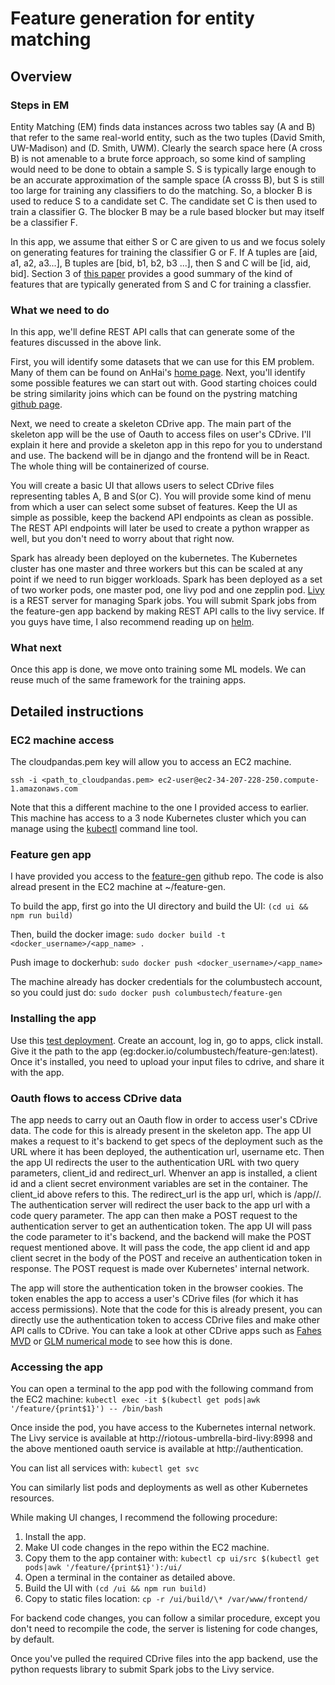 # Feature generation for entity matching

## Overview

### Steps in EM

Entity Matching (EM) finds data instances across two tables say (A and B) that refer to the same real-world entity, 
such as the two tuples (David Smith, UW-Madison) and (D. Smith, UWM). Clearly the search space here (A cross B) is not
amenable to a brute force approach, so some kind of sampling would need to be done to obtain a sample S. S is typically
large enough to be an accurate approximation of the sample space (A crosss B), but S is still too large for training 
any classifiers to do the matching. So, a blocker B is used to reduce S to a candidate set C. The candidate set C is
then used to train a classifier G. The blocker B may be a rule based blocker but may itself be a classifier F.

In this app, we assume that either S or C are given to us and we focus solely on generating features for training the
classifier G or F. If A tuples are [aid, a1, a2, a3...], B tuples are [bid, b1, b2, b3 ...], then S and C will be 
[id, aid, bid]. Section 3 of [this paper](http://pages.cs.wisc.edu/~anhai/papers1/deepmatcher-sigmod18.pdf) provides a
good summary of the kind of features that are typically generated from S and C for training a classfier.

### What we need to do
In this app, we'll define REST API calls that can generate some of the features discussed in the above link.

First, you will identify some datasets that we can use for this EM problem. Many of them can be found on AnHai's [home
page](https://sites.google.com/site/anhaidgroup/useful-stuff/data). Next, you'll identify some possible features we
can start out with. Good starting choices could be string similarity joins which can be found on the pystring matching 
[github page](https://github.com/anhaidgroup/py_stringmatching/tree/master/py_stringmatching/similarity_measure). 

Next, we need to create a skeleton CDrive app. The main part of the skeleton app will be the use of Oauth to access 
files on user's CDrive. I'll explain it here and provide a skeleton app in this repo for you to understand and use.
The backend will be in django and the frontend will be in React. The whole thing will be containerized of course. 

You will create a basic UI that allows users to select CDrive files representing tables A, B and S(or C). You will
provide some kind of menu from which a user can select some subset of features. Keep the UI as simple as possible, keep
the backend API endpoints as clean as possible. The REST API endpoints will later be used to create a python wrapper as
well, but you don't need to worry about that right now. 

Spark has already been deployed on the kubernetes. The Kubernetes cluster has one master and three workers but this can
be scaled at any point if we need to run bigger workloads. Spark has been deployed as a set of two worker pods, one 
master pod, one livy pod and one zepplin pod. [Livy](https://livy.incubator.apache.org/examples/) is a REST server for
managing Spark jobs. You will submit Spark jobs from the feature-gen app backend by making REST API calls to the livy
service. If you guys have time, I also recommend reading up on [helm](https://helm.sh/).

### What next
Once this app is done, we move onto training some ML models. We can reuse much of the same framework for the training
apps.

## Detailed instructions

### EC2 machine access

The cloudpandas.pem key will allow you to access an EC2 machine.

`ssh -i <path_to_cloudpandas.pem> ec2-user@ec2-34-207-228-250.compute-1.amazonaws.com`

Note that this a different machine to the one I provided access to earlier. This machine has access to a 3 node 
Kubernetes cluster which you can manage using the [kubectl](https://kubernetes.io/docs/reference/kubectl/overview/) 
command line tool. 

### Feature gen app

I have provided you access to the [feature-gen](https://www.github.com/columbustech/feature-gen) github repo. The code
is also alread present in the EC2 machine at ~/feature-gen. 

To build the app, first go into the UI directory and build the UI:
`(cd ui && npm run build)`

Then, build the docker image:
`sudo docker build -t <docker_username>/<app_name> .`

Push image to dockerhub:
`sudo docker push <docker_username>/<app_name>`

The machine already has docker credentials for the columbustech account, so you could just do:
`sudo docker push columbustech/feature-gen`

### Installing the app

Use this [test deployment](https://cdrive.columbusecosystem.com). Create an account, log in, go to apps, click install.
Give it the path to the app (eg:docker.io/columbustech/feature-gen:latest). Once it's installed, you need to upload
your input files to cdrive, and share it with the app. 

### Oauth flows to access CDrive data

The app needs to carry out an Oauth flow in order to access user's CDrive data. The code for this is already present
in the skeleton app. The app UI makes a request to it's backend to get specs of the deployment such as the URL where
it has been deployed, the authentication url, username etc. Then the app UI redirects the user to the authentication
URL with two query parameters, client\_id and redirect\_url. Whenver an app is installed, a client id and a client 
secret environment variables are set in the container. The client\_id above refers to this. The redirect\_url is the
app url, which is <CDRIVEURL>/app/<USERNAME>/<APPNAME>. The authentication server will redirect the user back to
the app url with a code query parameter. The app can then make a POST request to the authentication server to get an
authentication token. The app UI will pass the code parameter to it's backend, and the backend will make the POST 
request mentioned above. It will pass the code, the app client id and app client secret in the body of the POST and
receive an authentication token in response. The POST request is made over Kubernetes' internal network. 

The app will store the authentication token in the browser cookies. The token enables the app to access a user's CDrive
files (for which it has access permissions). Note that the code for this is already present, you can directly use the
authentication token to access CDrive files and make other API calls to CDrive. You can take a look at other CDrive
apps such as [Fahes MVD](https://www.github.com/columbustech/fahes-mvd) or 
[GLM numerical mode](https://www.github.com/columbustech/glm-numerical-model) to see how this is done.

### Accessing the app

You can open a terminal to the app pod with the following command from the EC2 machine:
`kubectl exec -it $(kubectl get pods|awk '/feature/{print$1}') -- /bin/bash`

Once inside the pod, you have access to the Kubernetes internal network. The Livy service is available at
http://riotous-umbrella-bird-livy:8998 and the above mentioned oauth service is available at http://authentication.

You can list all services with:
`kubectl get svc`

You can similarly list pods and deployments as well as other Kubernetes resources.

While making UI changes, I recommend the following procedure:

1. Install the app.
2. Make UI code changes in the repo within the EC2 machine.
3. Copy them to the app container with:
`kubectl cp ui/src $(kubectl get pods|awk '/feature/{print$1}'):/ui/`
4. Open a terminal in the container as detailed above.
5. Build the UI with
`(cd /ui && npm run build)`
6. Copy to static files location:
`cp -r /ui/build/\* /var/www/frontend/`

For backend code changes, you can follow a similar procedure, except you don't need to recompile the code, the server
is listening for code changes, by default.

Once you've pulled the required CDrive files into the app backend, use the python requests library to submit Spark jobs
to the Livy service.
